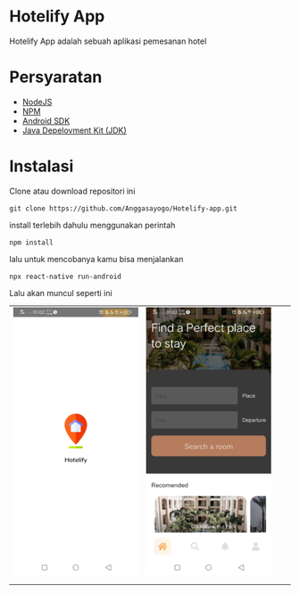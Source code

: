# Hotelify App

Hotelify App adalah sebuah aplikasi pemesanan hotel

# Persyaratan

- [NodeJS](https://nodejs.org/en/)
- [NPM](npmjs.com/)
- [Android SDK](https://developer.android.com/)
- [Java Depelovment Kit (JDK)](https://www.oracle.com/java/technologies/javase-jdk13-downloads.html)

# Instalasi

Clone atau download repositori ini

```
git clone https://github.com/Anggasayogo/Hotelify-app.git
```

install terlebih dahulu menggunakan perintah

```
npm install
```

lalu untuk mencobanya kamu bisa menjalankan

```
npx react-native run-android
```

Lalu akan muncul seperti ini

|                                          |                                          |     |     |
| ---------------------------------------- | ---------------------------------------- | --- | --- |
| ![screenshots1](dist/images/images1.jpg) | ![screenshots2](dist/images/images2.jpg) |     |     |
|                                          |                                          |     |     |
|                                          |                                          |     |     |
